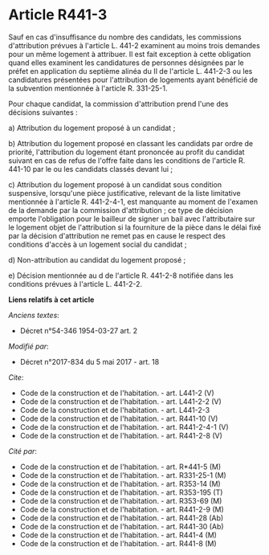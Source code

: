 # Article R441-3

Sauf en cas d'insuffisance du nombre des candidats, les commissions d'attribution prévues à l'article L. 441-2 examinent au
moins trois demandes pour un même logement à attribuer. Il est fait exception à cette obligation quand elles examinent les
candidatures de personnes désignées par le préfet en application du septième alinéa du II de l'article L. 441-2-3 ou les
candidatures présentées pour l'attribution de logements ayant bénéficié de la subvention mentionnée à l'article R. 331-25-1. 

Pour chaque candidat, la commission d'attribution prend l'une des décisions suivantes : 

a) Attribution du logement proposé à un candidat ; 

b) Attribution du logement proposé en classant les candidats par ordre de priorité, l'attribution du logement étant prononcée
au profit du candidat suivant en cas de refus de l'offre faite dans les conditions de l'article R. 441-10 par le ou les
candidats classés devant lui ; 

c) Attribution du logement proposé à un candidat sous condition suspensive, lorsqu'une pièce justificative, relevant de la
liste limitative mentionnée à l'article R. 441-2-4-1, est manquante au moment de l'examen de la demande par la commission
d'attribution ; ce type de décision emporte l'obligation pour le bailleur de signer un bail avec l'attributaire sur le
logement objet de l'attribution si la fourniture de la pièce dans le délai fixé par la décision d'attribution ne remet pas en
cause le respect des conditions d'accès à un logement social du candidat ; 

d) Non-attribution au candidat du logement proposé ; 

e) Décision mentionnée au d de l'article R. 441-2-8 notifiée dans les conditions prévues à l'article L. 441-2-2.

**Liens relatifs à cet article**

_Anciens textes_:

  - Décret n°54-346 1954-03-27 art. 2

_Modifié par_:

  - Décret n°2017-834 du 5 mai 2017 - art. 18

_Cite_:

  - Code de la construction et de l'habitation. - art. L441-2 (V)
  - Code de la construction et de l'habitation. - art. L441-2-2 (V)
  - Code de la construction et de l'habitation. - art. L441-2-3
  - Code de la construction et de l'habitation. - art. R441-10 (V)
  - Code de la construction et de l'habitation. - art. R441-2-4-1 (V)
  - Code de la construction et de l'habitation. - art. R441-2-8 (V)

_Cité par_:

  - Code de la construction et de l'habitation. - art. R*441-5 (M)
  - Code de la construction et de l'habitation. - art. R331-25-1 (M)
  - Code de la construction et de l'habitation. - art. R353-14 (M)
  - Code de la construction et de l'habitation. - art. R353-195 (T)
  - Code de la construction et de l'habitation. - art. R353-69 (M)
  - Code de la construction et de l'habitation. - art. R441-2-9 (M)
  - Code de la construction et de l'habitation. - art. R441-28 (Ab)
  - Code de la construction et de l'habitation. - art. R441-30 (Ab)
  - Code de la construction et de l'habitation. - art. R441-4 (M)
  - Code de la construction et de l'habitation. - art. R441-8 (M)
